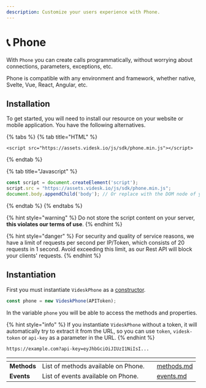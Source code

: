 ```yaml
---
description: Customize your users experience with Phone.
---
```


# 📞 Phone

With `Phone` you can create calls programmatically, without worrying about connections, parameters, exceptions, etc.

Phone is compatible with any environment and framework, whether native, Svelte, Vue, React, Angular, etc.

## Installation

To get started, you will need to install our resource on your website or mobile application. You have the following alternatives.

{% tabs %}
{% tab title="HTML" %}
```markup
<script src="https://assets.videsk.io/js/sdk/phone.min.js"></script>
```
{% endtab %}

{% tab title="Javascript" %}
```javascript
const script = document.createElement('script');
script.src = "https://assets.videsk.io/js/sdk/phone.min.js";
document.body.appendChild('body'); // Or replace with the DOM node of your choice
```
{% endtab %}
{% endtabs %}

{% hint style="warning" %}
Do not store the script content on your server, **this violates our terms of use**.
{% endhint %}

{% hint style="danger" %}
For security and quality of service reasons, we have a limit of requests per second per IP/Token, which consists of 20 requests in 1 second. Avoid exceeding this limit, as our Rest API will block your clients' requests.
{% endhint %}

## Instantiation

First you must instantiate `VideskPhone` as a [constructor](https://developer.mozilla.org/en-US/docs/Web/JavaScript/Reference/Classes/constructor).

```javascript
const phone = new VideskPhone(APIToken);
```

In the variable `phone` you will be able to access the methods and properties.

{% hint style="info" %}
If you instantiate `VideskPhone` without a token, it will automatically try to extract it from the URL, so you can use `token`, `videsk-token` or `api-key` as a parameter in the URL.&#x20;
{% endhint %}

```
https://example.com?api-key=eyJhbGciOiJIUzI1NiIsI...
```

<table data-card-size="large" data-view="cards"><thead><tr><th></th><th></th><th></th><th data-hidden data-card-target data-type="content-ref"></th></tr></thead><tbody><tr><td><strong>Methods</strong></td><td>List of methods available on Phone.</td><td></td><td><a href="methods.md">methods.md</a></td></tr><tr><td><strong>Events</strong></td><td>List of events available on Phone.</td><td></td><td><a href="events.md">events.md</a></td></tr></tbody></table>
